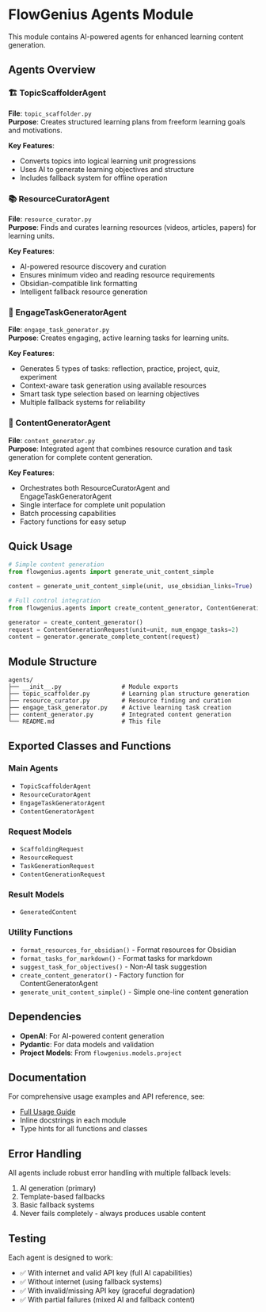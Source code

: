 # FlowGenius Agents Module

This module contains AI-powered agents for enhanced learning content generation.

## Agents Overview

### 🏗️ TopicScaffolderAgent
**File**: `topic_scaffolder.py`  
**Purpose**: Creates structured learning plans from freeform learning goals and motivations.

**Key Features**:
- Converts topics into logical learning unit progressions
- Uses AI to generate learning objectives and structure
- Includes fallback system for offline operation

### 📚 ResourceCuratorAgent
**File**: `resource_curator.py`  
**Purpose**: Finds and curates learning resources (videos, articles, papers) for learning units.

**Key Features**:
- AI-powered resource discovery and curation
- Ensures minimum video and reading resource requirements
- Obsidian-compatible link formatting
- Intelligent fallback resource generation

### 🎯 EngageTaskGeneratorAgent
**File**: `engage_task_generator.py`  
**Purpose**: Creates engaging, active learning tasks for learning units.

**Key Features**:
- Generates 5 types of tasks: reflection, practice, project, quiz, experiment
- Context-aware task generation using available resources
- Smart task type selection based on learning objectives
- Multiple fallback systems for reliability

### 🔄 ContentGeneratorAgent
**File**: `content_generator.py`  
**Purpose**: Integrated agent that combines resource curation and task generation for complete content generation.

**Key Features**:
- Orchestrates both ResourceCuratorAgent and EngageTaskGeneratorAgent
- Single interface for complete unit population
- Batch processing capabilities
- Factory functions for easy setup

## Quick Usage

```python
# Simple content generation
from flowgenius.agents import generate_unit_content_simple

content = generate_unit_content_simple(unit, use_obsidian_links=True)
```

```python
# Full control integration
from flowgenius.agents import create_content_generator, ContentGenerationRequest

generator = create_content_generator()
request = ContentGenerationRequest(unit=unit, num_engage_tasks=2)
content = generator.generate_complete_content(request)
```

## Module Structure

```
agents/
├── __init__.py                 # Module exports
├── topic_scaffolder.py         # Learning plan structure generation
├── resource_curator.py         # Resource finding and curation  
├── engage_task_generator.py    # Active learning task creation
├── content_generator.py        # Integrated content generation
└── README.md                   # This file
```

## Exported Classes and Functions

### Main Agents
- `TopicScaffolderAgent`
- `ResourceCuratorAgent` 
- `EngageTaskGeneratorAgent`
- `ContentGeneratorAgent`

### Request Models
- `ScaffoldingRequest`
- `ResourceRequest`
- `TaskGenerationRequest` 
- `ContentGenerationRequest`

### Result Models
- `GeneratedContent`

### Utility Functions
- `format_resources_for_obsidian()` - Format resources for Obsidian
- `format_tasks_for_markdown()` - Format tasks for markdown
- `suggest_task_for_objectives()` - Non-AI task suggestion
- `create_content_generator()` - Factory function for ContentGeneratorAgent
- `generate_unit_content_simple()` - Simple one-line content generation

## Dependencies

- **OpenAI**: For AI-powered content generation
- **Pydantic**: For data models and validation
- **Project Models**: From `flowgenius.models.project`

## Documentation

For comprehensive usage examples and API reference, see:
- [Full Usage Guide](../../../docs/agents_usage.md)
- Inline docstrings in each module
- Type hints for all functions and classes

## Error Handling

All agents include robust error handling with multiple fallback levels:
1. AI generation (primary)
2. Template-based fallbacks
3. Basic fallback systems
4. Never fails completely - always produces usable content

## Testing

Each agent is designed to work:
- ✅ With internet and valid API key (full AI capabilities)
- ✅ Without internet (using fallback systems) 
- ✅ With invalid/missing API key (graceful degradation)
- ✅ With partial failures (mixed AI and fallback content) 